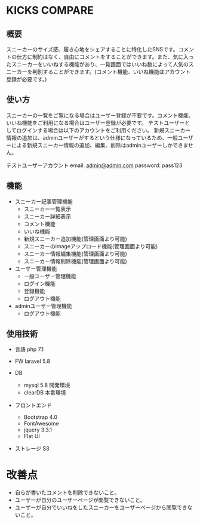 # KICKS COMPARE

## 概要
 スニーカーのサイズ感、履き心地をシェアすることに特化したSNSです。コメントの仕方に制約はなく、自由にコメントをすることができます。また、気に入ったスニーカーをいいねする機能があり、一覧画面ではいいね数によって人気のスニーカーを判別することができます。(コメント機能、いいね機能はアカウント登録が必要です。)

 ## 使い方
 スニーカーの一覧をご覧になる場合はユーザー登録が不要です。コメント機能、いいね機能をご利用になる場合はユーザー登録が必要です。
 テストユーザーとしてログインする場合は以下のアカウントをご利用ください。
 新規スニーカー情報の追加は、adminユーザーがするという仕様になっているため、一般ユーザーによる新規スニーカー情報の追加、編集、削除はadminユーザーしかできません。

 テストユーザーアカウント
 email: admin@admin.com
 password: pass123


## 機能
* スニーカー記事管理機能
    * スニーカー一覧表示
    * スニーカー詳細表示
    * コメント機能
    * いいね機能
    * 新規スニーカー追加機能(管理画面より可能)
    * スニーカーのimageアップロード機能(管理画面より可能)
    * スニーカー情報編集機能(管理画面より可能)
    * スニーカー情報削除機能(管理画面より可能)
* ユーザー管理機能
    * 一般ユーザー管理機能
    *  ログイン機能
    * 登録機能
    * ログアウト機能
* adminユーザー管理機能
    * ログアウト機能


## 使用技術
* 言語
    php 7.1
* FW
    laravel 5.8
* DB
    * mysql 5.8 開発環境
    * clearDB    本番環境


* フロントエンド
    * Bootstrap 4.0
    * FontAwesome
    * jquery 3.3.1
    * Flat UI

* ストレージ
    S3

# 改善点
* 自らが書いたコメントを削除できないこと。
* ユーザーが自分のユーザーページが閲覧できないこと。
* ユーザーが自分でいいねをしたスニーカーをユーザーページから閲覧できないこと。

